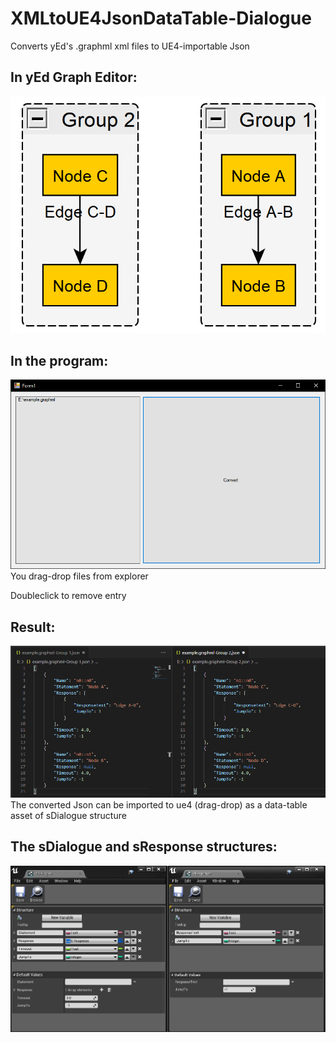 # XMLtoUE4JsonDataTable-Dialogue
Converts yEd's .graphml xml files to UE4-importable Json

## In yEd Graph Editor:
![Example](example.png)

## In the program:
![Example2](example2.png)
  You drag-drop files from explorer
  
  Doubleclick to remove entry

## Result:
![Example3](example3.png)
  The converted Json can be imported to ue4 (drag-drop) as a data-table asset of sDialogue structure
  
## The sDialogue and sResponse structures:
![Example4](example4.png)
